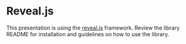 # Reveal.js
This presentation is using the [reveal.js](https://github.com/hakimel/reveal.js/) framework. Review the library README for installation and guidelines on how to use the library.